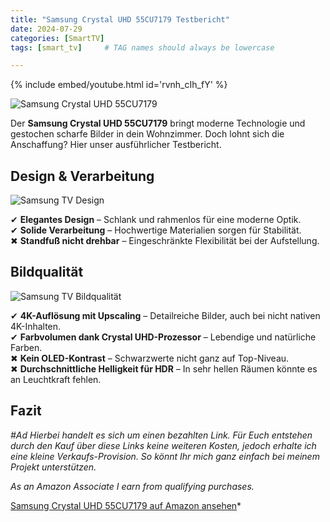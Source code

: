 ```yaml
---
title: "Samsung Crystal UHD 55CU7179 Testbericht"
date: 2024-07-29
categories: [SmartTV]
tags: [smart_tv]     # TAG names should always be lowercase

---
```





{% include embed/youtube.html id='rvnh_cIh_fY' %}


![Samsung Crystal UHD 55CU7179](https://m.media-amazon.com/images/I/71sWeLGE7bL._AC_SL1500_.jpg)

Der **Samsung Crystal UHD 55CU7179** bringt moderne Technologie und gestochen scharfe Bilder in dein Wohnzimmer. Doch lohnt sich die Anschaffung? Hier unser ausführlicher Testbericht.

## Design & Verarbeitung

![Samsung TV Design](https://m.media-amazon.com/images/I/81j1BoiU+uL._AC_SL1500_.jpg)

✔ **Elegantes Design** – Schlank und rahmenlos für eine moderne Optik.  
✔ **Solide Verarbeitung** – Hochwertige Materialien sorgen für Stabilität.  
✖ **Standfuß nicht drehbar** – Eingeschränkte Flexibilität bei der Aufstellung.

## Bildqualität

![Samsung TV Bildqualität](https://m.media-amazon.com/images/I/71rLRwX3QyL._AC_SL1500_.jpg)

✔ **4K-Auflösung mit Upscaling** – Detailreiche Bilder, auch bei nicht nativen 4K-Inhalten.  
✔ **Farbvolumen dank Crystal UHD-Prozessor** – Lebendige und natürliche Farben.  
✖ **Kein OLED-Kontrast** – Schwarzwerte nicht ganz auf Top-Niveau.  
✖ **Durchschnittliche Helligkeit für HDR** – In sehr hellen Räumen könnte es an Leuchtkraft fehlen.

## Fazit


*#Ad*
*Hierbei handelt es sich um einen bezahlten Link. Für Euch entstehen durch den Kauf über diese Links keine weiteren Kosten, jedoch erhalte ich eine kleine Verkaufs-Provision. So könnt Ihr mich ganz einfach bei meinem Projekt unterstützen.*

*As an Amazon Associate I earn from qualifying purchases.*


[Samsung Crystal UHD 55CU7179 auf Amazon ansehen](https://amzn.to/3FnLLmb)*
